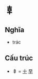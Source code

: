 # 𠦝

## Nghĩa
* trác

## Cấu trúc
* 𠦝 = [十](十.md) [早](早.md)

<script>window.HANZI_FIELD='𠦝';</script>